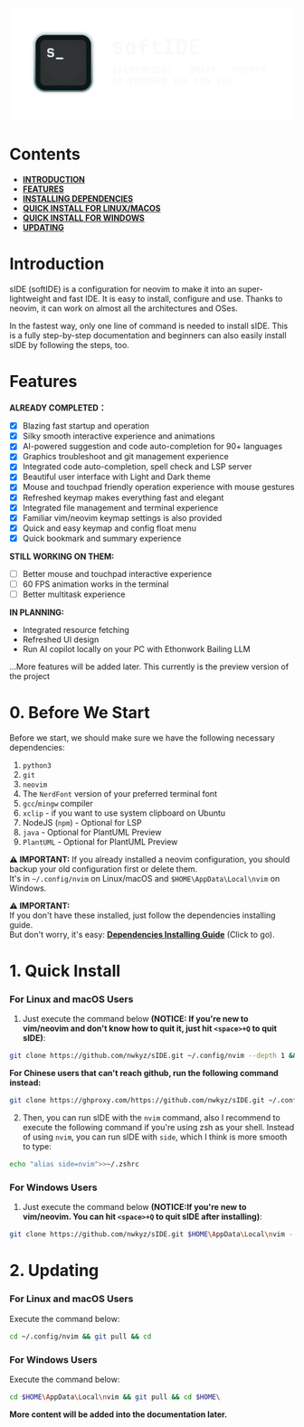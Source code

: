 ![softIDE](https://raw.githubusercontent.com/nwkyz/nwkyz-picbed/main/storage/header.png)

# Contents
* [**INTRODUCTION**](https://github.com/nwkyz/sIDE/tree/main#introduction)
* [**FEATURES**](https://github.com/nwkyz/sIDE/tree/main#features)
* [**INSTALLING DEPENDENCIES**](https://github.com/nwkyz/sIDE/blob/main/.github/INSTALL_DEPENDENCIES.md#dependencies-installing-guide)
* [**QUICK INSTALL FOR LINUX/MACOS**](https://github.com/nwkyz/sIDE/tree/main#for-linux-and-macos-users)
* [**QUICK INSTALL FOR WINDOWS**](https://github.com/nwkyz/sIDE/tree/main#for-windows-users)
* [**UPDATING**](https://github.com/nwkyz/sIDE/tree/main#2-updating)

# Introduction
sIDE (softIDE) is a configuration for neovim to make it into an super-lightweight and fast IDE. It is easy to install, configure and use. Thanks to neovim, it can work on almost all the architectures and OSes.

In the fastest way, only one line of command is needed to install sIDE. This is a fully step-by-step documentation and beginners can also easily install sIDE by following the steps, too.

# Features
**ALREADY COMPLETED：**
* [x] Blazing fast startup and operation
* [x] Silky smooth interactive experience and animations
* [x] AI-powered suggestion and code auto-completion for 90+ languages
* [x] Graphics troubleshoot and git management experience
* [x] Integrated code auto-completion, spell check and LSP server
* [x] Beautiful user interface with Light and Dark theme
* [x] Mouse and touchpad friendly operation experience with mouse gestures
* [x] Refreshed keymap makes everything fast and elegant
* [x] Integrated file management and terminal experience
* [x] Familiar vim/neovim keymap settings is also provided
* [x] Quick and easy keymap and config float menu
* [x] Quick bookmark and summary experience

**STILL WORKING ON THEM:**
* [ ] Better mouse and touchpad interactive experience
* [ ] 60 FPS animation works in the terminal
* [ ] Better multitask experience

**IN PLANNING:**
* Integrated resource fetching
* Refreshed UI design
* Run AI copilot locally on your PC with Ethonwork Bailing LLM 

...More features will be added later. This currently is the preview version of the project

# 0. Before We Start
Before we start, we should make sure we have the following necessary dependencies:
1. `python3`
2. `git`
3. `neovim`
4. The `NerdFont` version of your preferred terminal font
5. `gcc`/`mingw` compiler
6. `xclip` - if you want to use system clipboard on Ubuntu
7. NodeJS (`npm`) - Optional for LSP
8. `java` - Optional for PlantUML Preview
9. `PlantUML` - Optional for PlantUML Preview

**⚠️  IMPORTANT:**
If you already installed a neovim configuration, you should backup your old configuration first or delete them.  
It's in `~/.config/nvim` on Linux/macOS and `$HOME\AppData\Local\nvim` on Windows.

**⚠️  IMPORTANT:**  
If you don't have these installed, just follow the dependencies installing guide.  
But don't worry, it's easy: [**Dependencies Installing Guide**](./INSTALL_DEPENDENCIES.md) (Click to go).

# 1. Quick Install
### For Linux and macOS Users
1. Just execute the command below **(NOTICE: If you're new to vim/neovim and don't know how to quit it, just hit `<space>+Q` to quit sIDE)**:
```bash
git clone https://github.com/nwkyz/sIDE.git ~/.config/nvim --depth 1 && nvim
```
 **For Chinese users that can't reach github, run the following command instead:**
```bash
git clone https://ghproxy.com/https://github.com/nwkyz/sIDE.git ~/.config/nvim --depth 1 && nvim
```
2. Then, you can run sIDE with the `nvim` command, also I recommend to execute the following command if you're using zsh as your shell. Instead of using `nvim`, you can run sIDE with `side`, which I think is more smooth to type:
```bash
echo "alias side=nvim">>~/.zshrc
```

### For Windows Users
1. Just execute the command below **(NOTICE:If you're new to vim/neovim. You can hit `<space>+Q` to quit sIDE after installing)**:
```bash
git clone https://github.com/nwkyz/sIDE.git $HOME\AppData\Local\nvim --depth 1 && nvim
```

# 2. Updating
### For Linux and macOS Users
Execute the command below:
```bash
cd ~/.config/nvim && git pull && cd
```

### For Windows Users
Execute the command below:
```bash
cd $HOME\AppData\Local\nvim && git pull && cd $HOME\
```


**More content will be added into the documentation later.**
